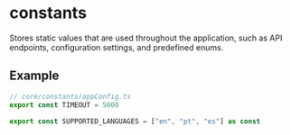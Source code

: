 # constants

Stores static values that are used throughout the application, such as API endpoints, configuration settings, and predefined enums.

## Example

```ts
// core/constants/appConfig.ts
export const TIMEOUT = 5000

export const SUPPORTED_LANGUAGES = ["en", "pt", "es"] as const
```
